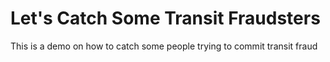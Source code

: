 # Let's Catch Some Transit Fraudsters

This is a demo on how to catch some people trying to commit transit fraud

